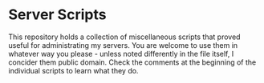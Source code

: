 # Server Scripts

This repository holds a collection of miscellaneous scripts that proved useful for administrating my servers.
You are welcome to use them in whatever way you please - unless noted differently in the file itself, I concider them public domain.
Check the comments at the beginning of the individual scripts to learn what they do.
